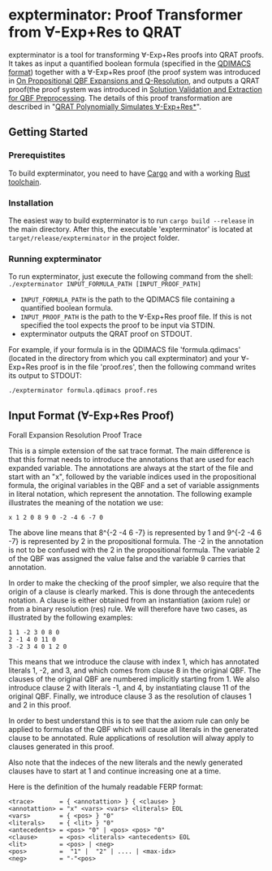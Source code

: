# expterminator: Proof Transformer from ∀-Exp+Res to QRAT

expterminator is a tool for transforming ∀-Exp+Res proofs into QRAT proofs.
It takes as input a quantified boolean formula (specified in the [QDIMACS format](http://www.qbflib.org/qdimacs.html)) together with a ∀-Exp+Res proof (the proof system was introduced in [On Propositional QBF Expansions and Q-Resolution](https://pdfs.semanticscholar.org/17d8/fdf5882acd94ec6a6daa689bbe390dd397bb.pdf), and outputs a QRAT proof(the proof system was introduced in [Solution Validation and Extraction for QBF Preprocessing](https://www.cs.utexas.edu/~marijn/publications/jar16.pdf).
The details of this proof transformation are described in "[QRAT Polynomially Simulates ∀-Exp+Res*](https://benjaminkiesl.github.io/publications/qrat_simulates_forall_exp_res_kiesl_seidl.pdf)".

## Getting Started

### Prerequistites

To build expterminator, you need to have [Cargo](https://github.com/rust-lang/cargo/) and with a working [Rust toolchain](https://github.com/rust-lang/rust).

### Installation

The easiest way to build expterminator is to run `cargo build --release` in the main directory. After this, the executable 'expterminator' is located at `target/release/expterminator` in the project folder.

### Running expterminator

To run expterminator, just execute the following command from the shell:
```./expterminator INPUT_FORMULA_PATH [INPUT_PROOF_PATH]```

* `INPUT_FORMULA_PATH` is the path to the QDIMACS file containing a quantified boolean formula.
* `INPUT_PROOF_PATH` is the path to the ∀-Exp+Res proof file.
If this is not specified the tool expects the proof to be input via STDIN.
* expterminator outputs the QRAT proof on STDOUT.

For example, if your formula is in the QDIMACS file 'formula.qdimacs' (located in the directory from which you call expterminator) and your ∀-Exp+Res proof is in the file 'proof.res', then the following command writes its output to STDOUT:

```./expterminator formula.qdimacs proof.res```

## Input Format (∀-Exp+Res Proof)

Forall Expansion Resolution Proof Trace

This is a simple extension of the sat trace format. The main difference is that
this format needs to introduce the annotations that are used for each expanded
variable. The annotations are always at the start of the file and start with an
"x", followed by the variable indices used in the propositional formula, the
original variables in the QBF and a set of variable assignments in literal
notation, which represent the annotation. The following example illustrates the
meaning of the notation we use:

`x 1 2 0 8 9 0 -2 -4 6 -7 0`

The above line means that 8^{-2 -4 6 -7} is represented by 1 and 9^{-2 -4 6 -7}
is represented by 2 in the propositional formula. The -2 in the annotation is
not to be confused with the 2 in the propositional formula. The variable 2 of
the QBF was assigned the value false and the variable 9 carries that annotation.

In order to make the checking of the proof simpler, we also require that the
origin of a clause is clearly marked. This is done through the antecedents
notation. A clause is either obtained from an instantiation (axiom rule) or
from a binary resolution (res) rule. We will therefore have two cases, as
illustrated by the following examples:

```
1 1 -2 3 0 8 0
2 -1 4 0 11 0
3 -2 3 4 0 1 2 0
```

This means that we introduce the clause with index 1, which has annotated
literals 1, -2, and 3, and which comes from clause 8 in the original QBF.
The clauses of the original QBF are numbered implicitly starting from 1.
We also introduce clause 2 with literals -1, and 4, by instantiating clause 11
of the original QBF. Finally, we introduce clause 3 as the resolution of
clauses 1 and 2 in this proof.

In order to best understand this is to see that the axiom rule can only be
applied to formulas of the QBF which will cause all literals in the generated
clause to be annotated. Rule applications of resolution will alway apply to
clauses generated in this proof.

Also note that the indeces of the new literals and the newly generated clauses
have to start at 1 and continue increasing one at a time.

Here is the definition of the humaly readable FERP format:

```
<trace>       = { <annotattion> } { <clause> }
<annotattion> = "x" <vars> <vars> <literals> EOL
<vars>        = { <pos> } "0"
<literals>    = { <lit> } "0"
<antecedents> = <pos> "0" | <pos> <pos> "0"
<clause>      = <pos> <literals> <antecedents> EOL
<lit>         = <pos> | <neg>
<pos>         =  "1" |  "2" | .... | <max-idx>
<neg>         = "-"<pos>
```
